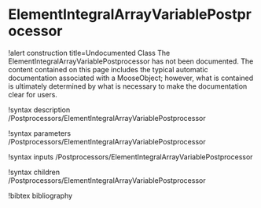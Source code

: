 # ElementIntegralArrayVariablePostprocessor

!alert construction title=Undocumented Class
The ElementIntegralArrayVariablePostprocessor has not been documented. The content contained on this page includes the
typical automatic documentation associated with a MooseObject; however, what is contained is
ultimately determined by what is necessary to make the documentation clear for users.

!syntax description /Postprocessors/ElementIntegralArrayVariablePostprocessor

!syntax parameters /Postprocessors/ElementIntegralArrayVariablePostprocessor

!syntax inputs /Postprocessors/ElementIntegralArrayVariablePostprocessor

!syntax children /Postprocessors/ElementIntegralArrayVariablePostprocessor

!bibtex bibliography
